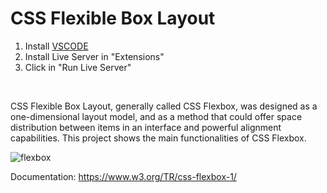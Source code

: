 # CSS Flexible Box Layout

1. Install [VSCODE](https://code.visualstudio.com)
2. Install Live Server in "Extensions"
3. Click in "Run Live Server"

<br>

CSS Flexible Box Layout, generally called CSS Flexbox, was designed as a one-dimensional layout model, and as a method that could offer space distribution between items in an interface and powerful alignment capabilities. This project shows the main functionalities of CSS Flexbox.

![flexbox](https://github.com/teles1g/flex-blog/blob/master/flexbox-css.png)

Documentation: https://www.w3.org/TR/css-flexbox-1/
